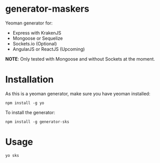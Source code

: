 # generator-maskers

Yeoman generator for:

* Express with KrakenJS
* Mongoose or Sequelize
* Sockets.io (Optional)
* AngularJS or ReactJS (Upcoming)

__NOTE__: Only tested with Mongoose and without Sockets at the moment. 

# Installation

As this is a yeoman generator, make sure you have yeoman installed:

  `npm install -g yo`
  
To install the generator:

  `npm install -g generator-sks`
  
# Usage

  `yo sks`
